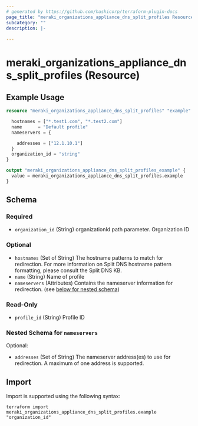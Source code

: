 ```yaml
---
# generated by https://github.com/hashicorp/terraform-plugin-docs
page_title: "meraki_organizations_appliance_dns_split_profiles Resource - terraform-provider-meraki"
subcategory: ""
description: |-
  
---
```


# meraki_organizations_appliance_dns_split_profiles (Resource)



## Example Usage

```terraform
resource "meraki_organizations_appliance_dns_split_profiles" "example" {

  hostnames = ["*.test1.com", "*.test2.com"]
  name      = "Default profile"
  nameservers = {

    addresses = ["12.1.10.1"]
  }
  organization_id = "string"
}

output "meraki_organizations_appliance_dns_split_profiles_example" {
  value = meraki_organizations_appliance_dns_split_profiles.example
}
```

<!-- schema generated by tfplugindocs -->
## Schema

### Required

- `organization_id` (String) organizationId path parameter. Organization ID

### Optional

- `hostnames` (Set of String) The hostname patterns to match for redirection. For more information on Split DNS hostname pattern formatting, please consult the Split DNS KB.
- `name` (String) Name of profile
- `nameservers` (Attributes) Contains the nameserver information for redirection. (see [below for nested schema](#nestedatt--nameservers))

### Read-Only

- `profile_id` (String) Profile ID

<a id="nestedatt--nameservers"></a>
### Nested Schema for `nameservers`

Optional:

- `addresses` (Set of String) The nameserver address(es) to use for redirection. A maximum of one address is supported.

## Import

Import is supported using the following syntax:

```shell
terraform import meraki_organizations_appliance_dns_split_profiles.example "organization_id"
```
